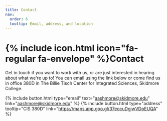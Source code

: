```yaml
---
title: Contact
nav:
  order: 6
  tooltip: Email, address, and location
---
```


# {% include icon.html icon="fa-regular fa-envelope" %}Contact

Get in touch if you want to work with us, or are just interested in hearing about what we're up to! You can email using the link below or come find us in office 380D in The Billie Tisch Center for Integrated Sciences, Skidmore College.

{%
  include button.html
  type="email"
  text="aashmore@skidmore.edu"
  link="aashmore@skidmore.edu"
%}
{%
  include button.html
  type="address"
  tooltip="CIS 380D"
  link="https://maps.app.goo.gl/37eocuDgjwVDpEUQA"
%}
